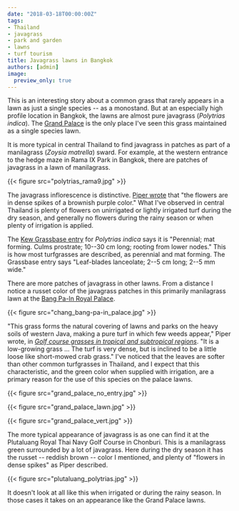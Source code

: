 ```yaml
---
date: "2018-03-18T00:00:00Z"
tags:
- Thailand
- javagrass
- park and garden
- lawns
- turf tourism
title: Javagrass lawns in Bangkok
authors: [admin]
image:
  preview_only: true
---
```


This is an interesting story about a common grass that rarely appears in a lawn as just a single species -- as a monostand. But at an especially high profile location in Bangkok, the lawns are almost pure javagrass (*Polytrias indica*). The [Grand Palace](https://en.wikipedia.org/wiki/Grand_Palace) is the only place I've seen this grass maintained as a single species lawn.

It is more typical in central Thailand to find javagrass in patches as part of a manilagrass (*Zoysia matrella*) sward. For example, at the western entrance to the hedge maze in Rama IX Park in Bangkok, there are patches of javagrass in a lawn of manilagrass. 

{{< figure src="polytrias_rama9.jpg" >}}

The javagrass inflorescence is distinctive. [Piper wrote](http://tic.msu.edu/tgif/flink?recno=49328) that "the flowers are in dense spikes of a brownish purple color." What I've observed in central Thailand is plenty of flowers on unirrigated or lightly irrigated turf during the dry season, and generally no flowers during the rainy season or when plenty of irrigation is applied. 

The [Kew Grassbase entry](https://www.kew.org/data/grasses-db/www/imp08657.htm) for *Polytrias indica* says it is "Perennial; mat forming. Culms prostrate; 10--30 cm long; rooting from lower nodes." This is how most turfgrasses are described, as perennial and mat forming. The Grassbase entry says "Leaf-blades lanceolate; 2--5 cm long; 2--5 mm wide." 

There are more patches of javagrass in other lawns. From a distance I notice a russet color of the javagrass patches in this primarily manilagrass lawn at the [Bang Pa-In Royal Palace](https://en.wikipedia.org/wiki/Bang_Pa-In_Royal_Palace).

{{< figure src="chang_bang-pa-in_palace.jpg" >}}

"This grass forms the natural covering of lawns and parks on the heavy soils of western Java, making a pure turf in which few weeds appear," Piper wrote, in [*Golf course grasses in tropical and subtropical regions*](http://tic.msu.edu/tgif/flink?recno=49328). "It is a low-growing grass ... The turf is very dense, but is inclined to be a little loose like short-mowed crab grass." I've noticed that the leaves are softer than other common turfgrasses in Thailand, and I expect that this characteristic, and the green color when supplied with irrigation, are a primary reason for the use of this species on the palace lawns.

{{< figure src="grand_palace_no_entry.jpg" >}}

{{< figure src="grand_palace_lawn.jpg" >}}

{{< figure src="grand_palace_vert.jpg" >}}

The more typical appearance of javagrass is as one can find it at the Plutaluang Royal Thai Navy Golf Course in Chonburi. This is a manilagrass green surrounded by a lot of javagrass. Here during the dry season it has the russet -- reddish brown -- color I mentioned, and plenty of "flowers in dense spikes" as Piper described. 

{{< figure src="plutaluang_polytrias.jpg" >}}

It doesn't look at all like this when irrigated or during the rainy season. In those cases it takes on an appearance like the Grand Palace lawns.








